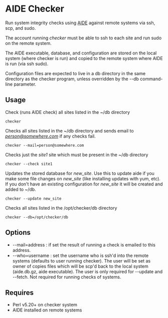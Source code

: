# AIDE Checker
Run system integrity checks using [AIDE](https://aide.github.io/) against remote systems via ssh, scp, and sudo.

The account running *checker* must be able to ssh to each site and run sudo on the remote system.

The AIDE executable, database, and configuration are stored on the local system (where checker is run)
and copied to the remote system where AIDE is run (via ssh sudo).

Configuration files are expected to live in a db directory in the same directory as the checker program, unless
overridden by the --db command-line parameter.

## Usage
Check (runs AIDE check) all sites listed in the ~/db directory

    checker

Checks all sites listed in the ~/db directory and sends email to *person@somewhere.com* if any checks fail.

    checker --mail=person@somewhere.com

Checks just the *site1* site which must be present in the ~/db directory

    checker --check site1

Updates the stored database for *new_site*. Use this to update aide if you make some file changes on *new_site* (like installing updates with yum, etc). If you don't have an existing configuration for *new_site* it will be created and added to ~/db.

    checker --update new_site

Checks all sites listed in the /opt/checker/db directory

    checker --db=/opt/checker/db
## Options
* --mail=address : if set the result of running a check is emailed to this address.
* --who=username : set the username who is ssh'd into the remote systems (defaults to user running checker). The user will be set as owner of copies files which will be scp'd back to the local system (aide.db.gz, aide executable). The user is only required for --update and --fetch. Not required for running checks of systems.

## Requires
*   Perl v5.20+ on checker system
*   AIDE installed on remote systems

